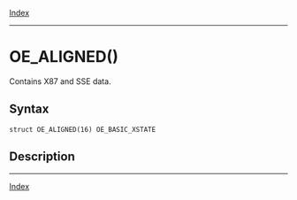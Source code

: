 [Index](index.md)

---
# OE_ALIGNED()

Contains X87 and SSE data.

## Syntax

    struct OE_ALIGNED(16) OE_BASIC_XSTATE
## Description 

---
[Index](index.md)

